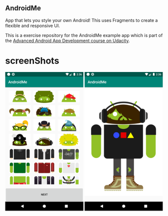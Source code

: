 ## AndroidMe
App that lets you style your own Android! This uses Fragments to create a flexible and responsive UI.

This is a exercise repository for the AndroidMe example app which is part of the [Advanced Android App Development course on Udacity](https://www.udacity.com/course/advanced-android-app-development--ud855).

# screenShots
<img src="app/ScreenShots/masterList.png" width="250"/> <img src="app/ScreenShots/AndroidMeActivity.png" width="250"/>
